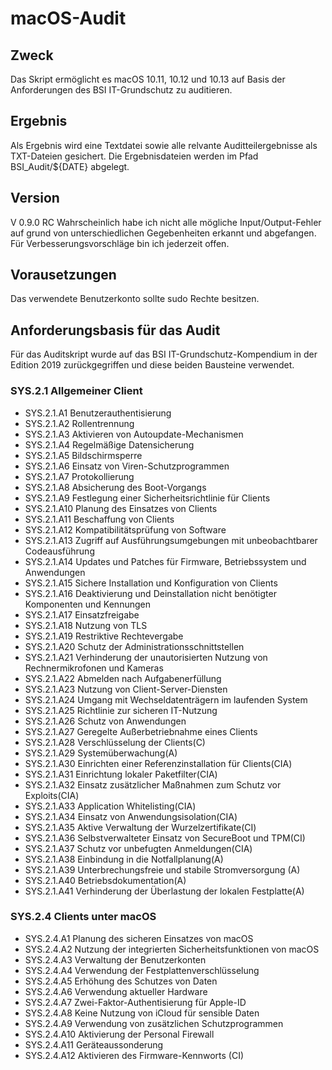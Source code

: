 # macOS-Audit
## Zweck
Das Skript ermöglicht es macOS 10.11, 10.12 und 10.13 auf Basis der Anforderungen des BSI IT-Grundschutz zu auditieren.

## Ergebnis
Als Ergebnis wird eine Textdatei sowie alle relvante Auditteilergebnisse als TXT-Dateien gesichert. Die Ergebnisdateien werden im Pfad BSI_Audit/${DATE} abgelegt.

## Version
V 0.9.0 RC
Wahrscheinlich habe ich nicht alle mögliche Input/Output-Fehler auf grund von unterschiedlichen Gegebenheiten erkannt und abgefangen. Für Verbesserungsvorschläge bin ich jederzeit offen. 

## Vorausetzungen
Das verwendete Benutzerkonto sollte sudo Rechte besitzen. 

## Anforderungsbasis für das Audit
Für das Auditskript wurde auf das BSI IT-Grundschutz-Kompendium in der Edition 2019 zurückgegriffen und diese beiden Bausteine verwendet.

### SYS.2.1 Allgemeiner Client
* SYS.2.1.A1 Benutzerauthentisierung
* SYS.2.1.A2 Rollentrennung
* SYS.2.1.A3 Aktivieren von Autoupdate-Mechanismen
* SYS.2.1.A4 Regelmäßige Datensicherung
* SYS.2.1.A5 Bildschirmsperre
* SYS.2.1.A6 Einsatz von Viren-Schutzprogrammen
* SYS.2.1.A7 Protokollierung
* SYS.2.1.A8 Absicherung des Boot-Vorgangs
* SYS.2.1.A9 Festlegung einer Sicherheitsrichtlinie für Clients
* SYS.2.1.A10 Planung des Einsatzes von Clients
* SYS.2.1.A11 Beschaffung von Clients
* SYS.2.1.A12 Kompatibilitätsprüfung von Software
* SYS.2.1.A13 Zugriff auf Ausführungsumgebungen mit unbeobachtbarer Codeausführung
* SYS.2.1.A14 Updates und Patches für Firmware, Betriebssystem und Anwendungen
* SYS.2.1.A15 Sichere Installation und Konfiguration von Clients
* SYS.2.1.A16 Deaktivierung und Deinstallation nicht benötigter Komponenten und Kennungen
* SYS.2.1.A17 Einsatzfreigabe
* SYS.2.1.A18 Nutzung von TLS
* SYS.2.1.A19 Restriktive Rechtevergabe
* SYS.2.1.A20 Schutz der Administrationsschnittstellen
* SYS.2.1.A21 Verhinderung der unautorisierten Nutzung von Rechnermikrofonen und Kameras
* SYS.2.1.A22 Abmelden nach Aufgabenerfüllung
* SYS.2.1.A23 Nutzung von Client-Server-Diensten
* SYS.2.1.A24 Umgang mit Wechseldatenträgern im laufenden System
* SYS.2.1.A25 Richtlinie zur sicheren IT-Nutzung
* SYS.2.1.A26 Schutz von Anwendungen
* SYS.2.1.A27 Geregelte Außerbetriebnahme eines Clients
* SYS.2.1.A28 Verschlüsselung der Clients(C)
* SYS.2.1.A29 Systemüberwachung(A)
* SYS.2.1.A30 Einrichten einer Referenzinstallation für Clients(CIA)
* SYS.2.1.A31 Einrichtung lokaler Paketfilter(CIA)
* SYS.2.1.A32 Einsatz zusätzlicher Maßnahmen zum Schutz vor Exploits(CIA)
* SYS.2.1.A33 Application Whitelisting(CIA)
* SYS.2.1.A34 Einsatz von Anwendungsisolation(CIA)
* SYS.2.1.A35 Aktive Verwaltung der Wurzelzertifikate(CI)
* SYS.2.1.A36 Selbstverwalteter Einsatz von SecureBoot und TPM(CI)
* SYS.2.1.A37 Schutz vor unbefugten Anmeldungen(CIA)
* SYS.2.1.A38 Einbindung in die Notfallplanung(A)
* SYS.2.1.A39 Unterbrechungsfreie und stabile Stromversorgung (A)
* SYS.2.1.A40 Betriebsdokumentation(A)
* SYS.2.1.A41 Verhinderung der Überlastung der lokalen Festplatte(A)

### SYS.2.4 Clients unter macOS
* SYS.2.4.A1 Planung des sicheren Einsatzes von macOS
* SYS.2.4.A2 Nutzung der integrierten Sicherheitsfunktionen von macOS
* SYS.2.4.A3 Verwaltung der Benutzerkonten
* SYS.2.4.A4 Verwendung der Festplattenverschlüsselung
* SYS.2.4.A5 Erhöhung des Schutzes von Daten
* SYS.2.4.A6 Verwendung aktueller Hardware
* SYS.2.4.A7 Zwei-Faktor-Authentisierung für Apple-ID
* SYS.2.4.A8 Keine Nutzung von iCloud für sensible Daten 
* SYS.2.4.A9 Verwendung von zusätzlichen Schutzprogrammen
* SYS.2.4.A10 Aktivierung der Personal Firewall
* SYS.2.4.A11 Geräteaussonderung
* SYS.2.4.A12 Aktivieren des Firmware-Kennworts (CI)
